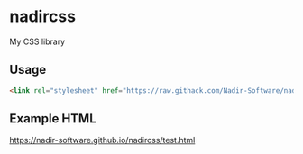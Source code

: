 # nadircss
My CSS library

## Usage
```html
<link rel="stylesheet" href="https://raw.githack.com/Nadir-Software/nadircss/main/nadir.css">
```
## Example HTML
https://nadir-software.github.io/nadircss/test.html
